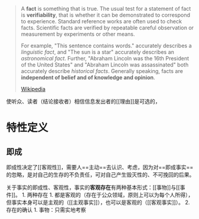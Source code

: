> A **fact** is something that is true. The usual test for a statement of fact is **verifiability**, that is whether it can be demonstrated to correspond to experience. Standard reference works are often used to check facts. Scientific facts are verified by repeatable careful observation or measurement by experiments or other means.
>
> For example, "This sentence contains words." accurately describes a *linguistic fact*, and "The sun is a star" accurately describes an *astronomical fact*. Further, "Abraham Lincoln was the 16th President of the United States" and "Abraham Lincoln was assassinated" both accurately describe *historical facts*. Generally speaking, facts are **independent of belief and of knowledge and opinion**.
>
> [Wikipedia](https://en.wikipedia.org/wiki/Fact)

使听众、读者（结论接收者）相信信息发出者的[[理由]]是可选的，

# 特性定义
## 即成
即成性决定了[[客观性]]，需要人==主动==去认识、考虑，因为对==即成事实==的忽略，是对自己的生存的不负责任，可对自己产生毁灭性的、不可挽回的后果。

   关于事实的即成性、客观性，事实的**客观存在**有两种基本形式：[[事物]]与[[事件]]。
	1. 两种存在
		1. 都是客观的（存在于公众领域，原则上可以为每个人所得），但事实本身可以是主观的（[[主观事实]]），也可以是客观的（[[客观事实]]）。
	2. 存在的确认
		1. 事物：只需实地考察 